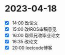 # 2023-04-18
- [x] 14:00 改论文
- [x] 15:00 改IROS审稿意见
- [x] 16:00 帮师兄改毕业论文
- [x] 16:35 改论文
- [x] 20:00 leetcode博客
